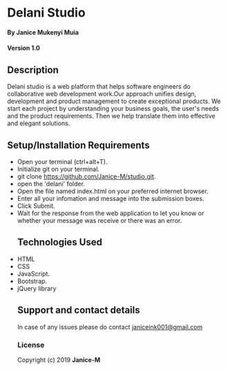 # Delani Studio

#### By **Janice Mukenyi Muia**

#### Version **1.0**

## Description

Delani studio is a web platform  that helps software engineers do  collaborative web development work.Our approach unifies design, development and
product management to create exceptional products.
We start each project by understanding your business goals,
the user's needs and the product requirements.
Then we help translate them into effective and elegant solutions.

## Setup/Installation Requirements

-   Open your terminal (ctrl+alt+T).
-   Initialize git on your terminal.
-   git clone <https://github.com/Janice-M/studio.git>.
-   open the 'delani' folder.
-   Open the file named index.html on your preferred internet browser.
-   Enter all your infomation and message into the submission boxes.
-   Click Submit.
-   Wait for the response from the web application to let you know  or whether your message was receive or there was an error.
    ## Technologies Used
-   HTML
-   CSS
-   JavaScript.
-   Bootstrap.
-   jQuery library
    ## Support and contact details
    In case of any issues please do contact janiceink001@gmail.com
    ### License
     Copyright (c) 2019 **Janice-M**
